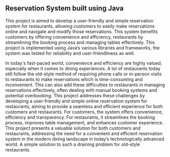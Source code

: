 ## Reservation System built using Java

This project is aimed to develop a user-friendly and simple reservation system for restaurants, allowing customers to easily make reservations online and navigate and modify those reservations. This system benefits customers by offering convenience and efficiency, restaurants by streamlining the booking process and managing tables effectively. This project is implemented using Java’s various libraries and frameworks, the system was tested for reliability and user-friendliness as well. 

In today's fast-paced world, convenience and efficiency are highly valued, especially when it comes to dining experiences. A lot of restaurants today still follow the old-style method of requiring phone calls or in-person visits to restaurants to make reservations which is time-consuming and inconvenient. This can also add these difficulties to restaurants in managing reservations effectively, often dealing with manual booking systems and potential overbooking. This project addresses these challenges by developing a user-friendly and simple online reservation system for restaurants, aiming to provide a seamless and efficient experience for both customers and restaurants. For customers, the system offers convenience, efficiency and transparency. For restaurants, it streamlines the booking process, improves table management, and enhances customer experience. This project presents a valuable solution for both customers and restaurants, addressing the need for a convenient and efficient reservation system in the modern dining landscape in today’s technologically advanced world. A simple solution to such a draining problem for old-style restaurants.

